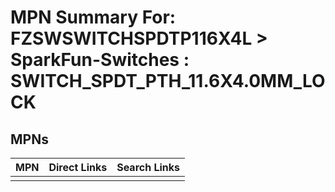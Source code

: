 



# MPN Summary For: FZSWSWITCHSPDTP116X4L > SparkFun-Switches : SWITCH_SPDT_PTH_11.6X4.0MM_LOCK

## MPNs
  

|MPN|Direct Links|Search Links|
| :--- | :--- | :--- |
||||
